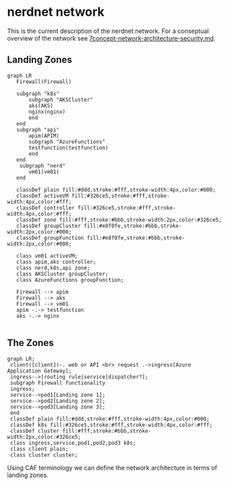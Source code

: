 # nerdnet network

This is the current description of the nerdnet network. For a conseptual overview of the network see [7concept-network-architecture-security.md](7concept-network-architecture-security.md).


## Landing Zones

```mermaid
graph LR
   Firewall(Firewall)
   
   subgraph "k8s"
       subgraph "AKSCluster"
       aks(AKS) 
       nginx(nginx)
       end
   end
   subgraph "api"
       apim(APIM)
       subgraph "AzureFunctions"
       testfunction(testfunction)
       end
   end
    subgraph "nerd"
       vm01(vm01)
   end

   classDef plain fill:#ddd,stroke:#fff,stroke-width:4px,color:#000;
   classDef activeVM fill:#326ce5,stroke:#fff,stroke-width:4px,color:#fff;
   classDef controller fill:#326ce5,stroke:#fff,stroke-width:4px,color:#fff;
   classDef zone fill:#fff,stroke:#bbb,stroke-width:2px,color:#326ce5;
   classDef groupCluster fill:#e8f0fe,stroke:#bbb,stroke-width:2px,color:#000; 
   classDef groupFunction fill:#e8f0fe,stroke:#bbb,stroke-width:2px,color:#000; 

   class vm01 activeVM;
   class apim,aks controller;
   class nerd,k8s,api zone;
   class AKSCluster groupCluster;
   class AzureFunctions groupFunction;

   Firewall --> apim
   Firewall --> aks
   Firewall --> vm01
   apim -.-> testfunction
   aks -.-> nginx


```




## The Zones

```mermaid
graph LR;
 client([client])-. web or API <br> request .->ingress[Azure Application Gateway];
 ingress-->|routing rule|service[dispatcher?];
 subgraph Firewall functionality
 ingress;
 service-->pod1[Landing zone 1];
 service-->pod2[Landing zone 2];
 service-->pod3[Landing zone 3];
 end
 classDef plain fill:#ddd,stroke:#fff,stroke-width:4px,color:#000;
 classDef k8s fill:#326ce5,stroke:#fff,stroke-width:4px,color:#fff;
 classDef cluster fill:#fff,stroke:#bbb,stroke-width:2px,color:#326ce5;
 class ingress,service,pod1,pod2,pod3 k8s;
 class client plain;
 class cluster cluster;
 ```

Using CAF terminology we can define the network architecture in terms of landing zones.

